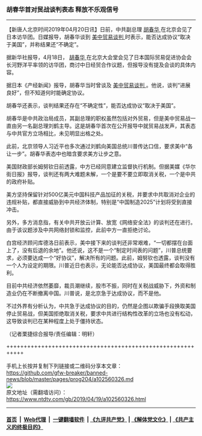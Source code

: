 ### 胡春华首对贸战谈判表态 释放不乐观信号
------------------------

<div class="post_content" itemprop="articleBody">
 <p>
  【新唐人北京时间2019年04月20日讯】日前，中共副总理
  <a href="https://www.ntdtv.com/gb/胡春华.htm">
   胡春华
  </a>
  在北京会见了日本访华团。日媒报导，胡春华谈到
  <a href="https://www.ntdtv.com/gb/34765.htm">
   美中贸易谈判
  </a>
  时表示，能否达成协议“取决于美国”，并称结果还“不确定”。
 </p>
 <p>
  据新华社报导，4月18日，
  <a href="https://www.ntdtv.com/gb/胡春华.htm">
   胡春华
  </a>
  在北京大会堂会见了日本国际贸易促进协会会长河野洋平率领的访华团，商讨中日经贸合作议题，但报导没有提及会谈的具体内容。
 </p>
 <p>
  据日本《产经新闻》报导，胡春华当时曾谈及
  <a href="https://www.ntdtv.com/gb/34765.htm">
   美中贸易谈判
  </a>
  。他说，谈判“进展良好”，但不知道何时能确定协议。
 </p>
 <p>
  胡春华还表示，谈判结果还存在“不确定性”，能否达成协议“取决于美国”。
 </p>
 <p>
  胡春华是中共政治局成员，其副总理的职权虽然包括对外贸易，但是美中贸易战一直由另一名副总理刘鹤主导。这是胡春华首次在公开报导中就贸易战发声，其表态与中共官方立场相比，未见明显出格之处。
 </p>
 <p>
  此前，北京领导人习近平也多次通过刘鹤向美国总统川普传达口信，要求美中“各让一步”。胡春华表态中也暗含要求美方让步之意。
 </p>
 <p>
  美国财政部长姆努钦日前透露，中方已经同意建立监督执行机制。但据美媒《华尔街日报》报导，谈判还有两大难题未解，一个是要不要立即取消关税，一个是中共的政府补贴。
 </p>
 <p>
  美方坚持保留针对500亿美元中国科技产品加征的关税，并要求中共取消对企业的违规补贴，都直接威胁到中共经济体制，特别是“中国制造2025”计划将受到直接冲击。
 </p>
 <p>
  另外，多方消息指，有关中共开放云计算、放宽《网络安全法》的谈判还在进行。由于该议题涉及中共网络封锁和监控，此前中方一直拒绝讨论。
 </p>
 <p>
  白宫经济顾问库德洛日前表示，美中接下来的谈判还非常艰难，“一切都摆在台面上了，没有后退的余地”。他还说，这不是一个“制定时间表的问题”，川普总统要求，必须要达成一个“好协议”，解决所有的问题。此前，姆努钦也透露，谈判没有一个人为设定的期限。川普近日也表示，无论能否达成协议，美国最终都会取得胜利。
 </p>
 <p>
  目前中共经济依然萎靡，裁员潮继续，股市不振，同时在关税战威胁下，外资和制造业仍在不断撤离中国。川普说，是北京急于达成协议，而不是他。
 </p>
 <p>
  不过外界有分析认为，中共急于达成协议的目的，仍然是企图以欺骗手段换取美国停止贸易战，但美国拒绝取消关税，要求中共进行结构性改革的立场也没有松动，这导致谈判已在某种程度上处于僵持状态。
 </p>
 <p>
  （记者栗捷综合报导/责任编辑：明轩）
 </p>
 <div class="single_ad">
 </div>
</div>

+++++++++++++++++++++++++++++++++++++++++++++++++++++++++++<br/><br/>
手机上长按并复制下列链接或二维码分享本文章：<br/>
https://github.com/gfw-breaker/banned-news/blob/master/pages/prog204/a102560326.md <br/>
<a href='https://github.com/gfw-breaker/banned-news/blob/master/pages/prog204/a102560326.md'><img src='https://github.com/gfw-breaker/banned-news/blob/master/pages/prog204/a102560326.md.png'/></a> <br/>
原文地址（需翻墙访问）：https://www.ntdtv.com/gb/2019/04/19/a102560326.html


------------------------
#### [首页](https://github.com/gfw-breaker/banned-news/blob/master/README.md) &nbsp;|&nbsp; [Web代理](https://github.com/labour-camp/helloworld) &nbsp;|&nbsp; [一键翻墙软件](https://github.com/gfw-breaker/nogfw/blob/master/README.md) &nbsp;| [《九评共产党》](https://github.com/gfw-breaker/9ping.md/blob/master/README.md#九评之一评共产党是什么) | [《解体党文化》](https://github.com/gfw-breaker/jtdwh.md/blob/master/README.md) | [《共产主义的终极目的》](https://github.com/gfw-breaker/gczydzjmd.md/blob/master/README.md)

